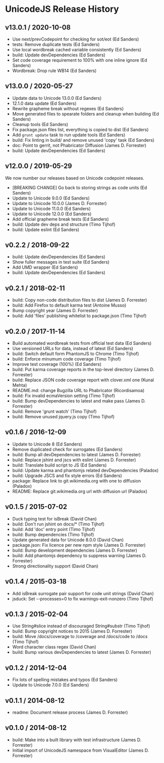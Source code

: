 # UnicodeJS Release History
## v13.0.1 / 2020-10-08
* Use next/prevCodepoint for checking for sot/eot (Ed Sanders)
* tests: Remove duplicate tests (Ed Sanders)
* Use local wordbreak cached variable consistently (Ed Sanders)
* build: Update devDependencies (Ed Sanders)
* Set code coverage requirement to 100% with one inline ignore (Ed Sanders)
* Wordbreak: Drop rule WB14 (Ed Sanders)

## v13.0.0 / 2020-05-27
* Update data to Unicode 13.0.0 (Ed Sanders)
* 12.1.0 data update (Ed Sanders)
* Rewrite grapheme break without regexes (Ed Sanders)
* Move generated files to spearate folders and cleanup when building (Ed Sanders)
* Cleanup tools (Ed Sanders)
* Fix package.json files list, everything is copied to dist (Ed Sanders)
* Add `grunt update` task to run update tools (Ed Sanders)
* build: Fix linting in build/ and remove unused 'copy' task (Ed Sanders)
* doc: Point to gerrit, not Phabricator Diffusion (James D. Forrester)
* build: Update devDependencies (Ed Sanders)

## v12.0.0 / 2019-05-29
We now number our releases based on Unicode codepoint releases.

* [BREAKING CHANGE] Go back to storing strings as code units (Ed Sanders)
* Update to Unicode 9.0.0 (Ed Sanders)
* Update to Unicode 10.0.0 (James D. Forrester)
* Update to Unicode 11.0.0 (Ed Sanders)
* Update to Unicode 12.0.0 (Ed Sanders)
* Add official grapheme break tests (Ed Sanders)
* build: Update dev deps and structure (Timo Tijhof)
* build: Update eslint (Ed Sanders)

## v0.2.2 / 2018-09-22
* build: Update devDependencies (Ed Sanders)
* Show fuller messages in test suite (Ed Sanders)
* Add UMD wrapper (Ed Sanders)
* build: Update devDependencies (Ed Sanders)

## v0.2.1 / 2018-02-11
* build: Copy non-code distribution files to dist (James D. Forrester)
* build: Add Firefox to default karma test (Antoine Musso)
* Bump copyright year (James D. Forrester)
* build: Add 'files' publishing whitelist to package.json (Timo Tijhof)

## v0.2.0 / 2017-11-14
* Build automated wordbreak tests from official test data (Ed Sanders)
* Use versioned URLs for data, instead of latest (Ed Sanders)
* build: Switch default form PhantomJS to Chrome (Timo Tijhof)
* build: Enforce minumum code coverage (Timo Tijhof)
* Improve test coverage (100%) (Ed Sanders)
* build: Put karma coverage reports in the top-level directory (James D. Forrester)
* build: Replace JSON code coverage report with clover.xml one (Kunal Mehta)
* README.md: change Bugzilla URL to Phabricator (Ricordisamoa)
* build: Fix invalid ecmaVersion setting (Timo Tijhof)
* build: Bump devDependencies to latest and make pass (James D. Forrester)
* build: Remove 'grunt watch' (Timo Tijhof)
* build: Remove unused jquery.js copy (Timo Tijhof)

## v0.1.6 / 2016-12-09
* Update to Unicode 8 (Ed Sanders)
* Remove duplicated check for surrogates (Ed Sanders)
* build: Bump all devDependencies to latest (James D. Forrester)
* build: Replace jshint and jscs with eslint (James D. Forrester)
* build: Translate build script to JS (Ed Sanders)
* build: Update karma and phantomjs related devDependencies (Paladox)
* build: Upgrade JSCS and fix style errors (Ed Sanders)
* package: Replace link to git.wikimedia.org with one to diffusion (Paladox)
* README: Replace git.wikimedia.org url with diffusion url (Paladox)

## v0.1.5 / 2015-07-02
* Duck typing test for isBreak (David Chan)
* build: Don't run jshint on docs/* (Timo Tijhof)
* build: Add 'doc' entry point (Timo Tijhof)
* build: Bump dependencies (Timo Tijhof)
* Update generated data for Unicode 8.0.0 (David Chan)
* package.json: Fix licence per new npm style (James D. Forrester)
* build: Bump development dependencies (James D. Forrester)
* build: Add phantomjs dependency to suppress warning (James D. Forrester)
* Strong directionality support (David Chan)

## v0.1.4 / 2015-03-18
* Add isBreak surrogate pair support for code unit strings (David Chan)
* jsduck: Set --processes=0 to fix warnings-exit-nonzero (Timo Tijhof)

## v0.1.3 / 2015-02-04
* Use String#slice instead of discouraged String#substr (Timo Tijhof)
* build: Bump copyright notices to 2015 (James D. Forrester)
* build: Move /docs/coverage to /coverage and /docs/code to /docs (Timo Tijhof)
* Word character class regex (David Chan)
* build: Bump various devDependencies to latest (James D. Forrester)

## v0.1.2 / 2014-12-04
* Fix lots of spelling mistakes and typos (Ed Sanders)
* Update to Unicode 7.0.0 (Ed Sanders)

## v0.1.1 / 2014-08-12
* readme: Document release process (James D. Forrester)

## v0.1.0 / 2014-08-12
* build: Make into a built library with test infrastructure (James D. Forrester)
* Initial import of UnicodeJS namespace from VisualEditor (James D. Forrester)
